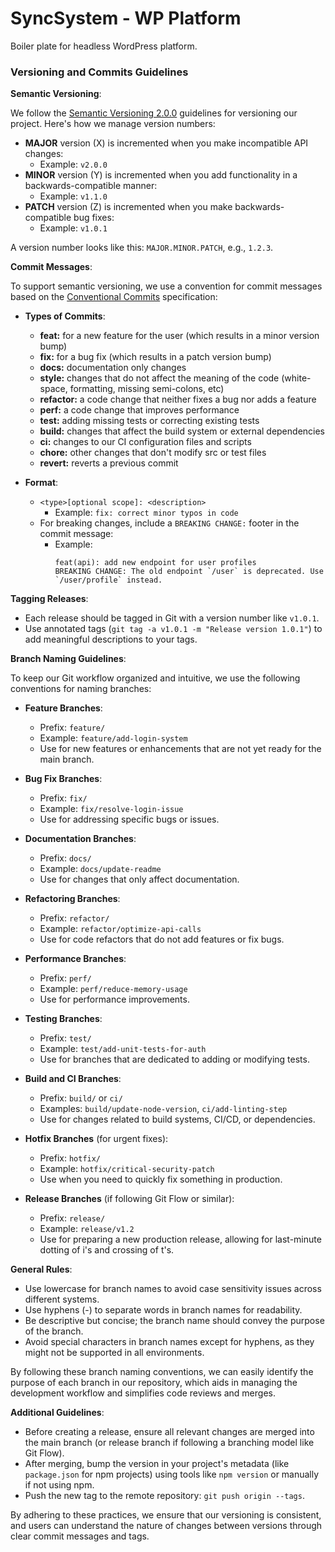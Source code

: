 # SyncSystem - WP Platform
Boiler plate for headless WordPress platform.

### Versioning and Commits Guidelines

**Semantic Versioning**:

We follow the [Semantic Versioning 2.0.0](https://semver.org/) guidelines for versioning our project. Here's how we manage version numbers:

- **MAJOR** version (X) is incremented when you make incompatible API changes:
  - Example: `v2.0.0`
- **MINOR** version (Y) is incremented when you add functionality in a backwards-compatible manner:
  - Example: `v1.1.0`
- **PATCH** version (Z) is incremented when you make backwards-compatible bug fixes:
  - Example: `v1.0.1`

A version number looks like this: `MAJOR.MINOR.PATCH`, e.g., `1.2.3`.

**Commit Messages**:

To support semantic versioning, we use a convention for commit messages based on the [Conventional Commits](https://www.conventionalcommits.org/en/v1.0.0/) specification:

- **Types of Commits**:
  - **feat:** for a new feature for the user (which results in a minor version bump)
  - **fix:** for a bug fix (which results in a patch version bump)
  - **docs:** documentation only changes
  - **style:** changes that do not affect the meaning of the code (white-space, formatting, missing semi-colons, etc)
  - **refactor:** a code change that neither fixes a bug nor adds a feature
  - **perf:** a code change that improves performance
  - **test:** adding missing tests or correcting existing tests
  - **build:** changes that affect the build system or external dependencies
  - **ci:** changes to our CI configuration files and scripts
  - **chore:** other changes that don't modify src or test files
  - **revert:** reverts a previous commit

- **Format**:
  - `<type>[optional scope]: <description>`
    - Example: `fix: correct minor typos in code`
  - For breaking changes, include a `BREAKING CHANGE:` footer in the commit message:
    - Example:
      ```
      feat(api): add new endpoint for user profiles
      BREAKING CHANGE: The old endpoint `/user` is deprecated. Use `/user/profile` instead.
      ```

**Tagging Releases**:

- Each release should be tagged in Git with a version number like `v1.0.1`.
- Use annotated tags (`git tag -a v1.0.1 -m "Release version 1.0.1"`) to add meaningful descriptions to your tags.

**Branch Naming Guidelines**:

To keep our Git workflow organized and intuitive, we use the following conventions for naming branches:

- **Feature Branches**:
  - Prefix: `feature/`
  - Example: `feature/add-login-system`
  - Use for new features or enhancements that are not yet ready for the main branch.

- **Bug Fix Branches**:
  - Prefix: `fix/`
  - Example: `fix/resolve-login-issue`
  - Use for addressing specific bugs or issues.

- **Documentation Branches**:
  - Prefix: `docs/`
  - Example: `docs/update-readme`
  - Use for changes that only affect documentation.

- **Refactoring Branches**:
  - Prefix: `refactor/`
  - Example: `refactor/optimize-api-calls`
  - Use for code refactors that do not add features or fix bugs.

- **Performance Branches**:
  - Prefix: `perf/`
  - Example: `perf/reduce-memory-usage`
  - Use for performance improvements.

- **Testing Branches**:
  - Prefix: `test/`
  - Example: `test/add-unit-tests-for-auth`
  - Use for branches that are dedicated to adding or modifying tests.

- **Build and CI Branches**:
  - Prefix: `build/` or `ci/`
  - Examples: `build/update-node-version`, `ci/add-linting-step`
  - Use for changes related to build systems, CI/CD, or dependencies.

- **Hotfix Branches** (for urgent fixes):
  - Prefix: `hotfix/`
  - Example: `hotfix/critical-security-patch`
  - Use when you need to quickly fix something in production.

- **Release Branches** (if following Git Flow or similar):
  - Prefix: `release/`
  - Example: `release/v1.2`
  - Use for preparing a new production release, allowing for last-minute dotting of i's and crossing of t's.

**General Rules**:

- Use lowercase for branch names to avoid case sensitivity issues across different systems.
- Use hyphens (-) to separate words in branch names for readability.
- Be descriptive but concise; the branch name should convey the purpose of the branch.
- Avoid special characters in branch names except for hyphens, as they might not be supported in all environments.

By following these branch naming conventions, we can easily identify the purpose of each branch in our repository, which aids in managing the development workflow and simplifies code reviews and merges.

**Additional Guidelines**:

- Before creating a release, ensure all relevant changes are merged into the main branch (or release branch if following a branching model like Git Flow).
- After merging, bump the version in your project's metadata (like `package.json` for npm projects) using tools like `npm version` or manually if not using npm.
- Push the new tag to the remote repository: `git push origin --tags`.

By adhering to these practices, we ensure that our versioning is consistent, and users can understand the nature of changes between versions through clear commit messages and tags.[](https://stackoverflow.com/questions/15301174/how-do-i-implement-semantic-versioning-in-git)[](https://travishorn.com/semantic-versioning-with-git-tags-1ef2d4aeede6)[](https://www.freecodecamp.org/news/how-to-write-better-git-commit-messages/)

